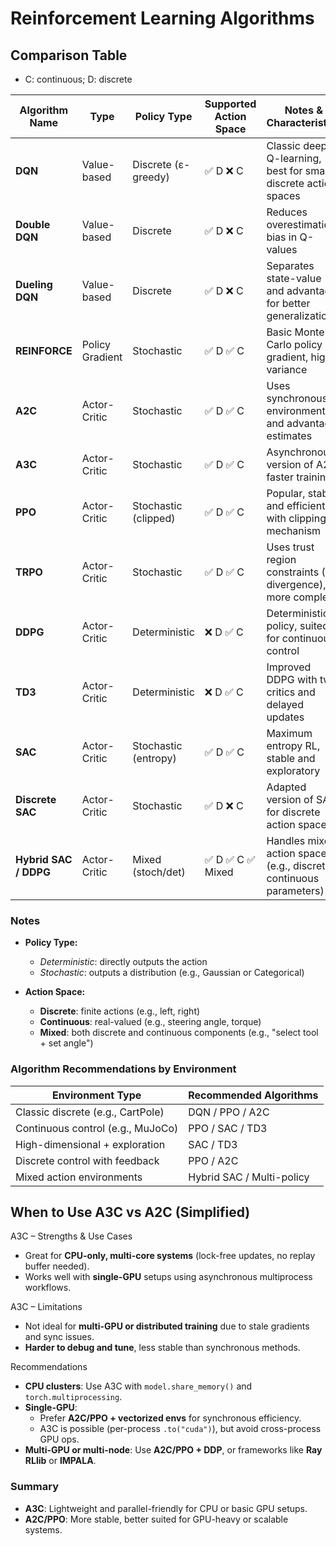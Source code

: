 # Reinforcement Learning Algorithms

## Comparison Table

- C: continuous; D: discrete

| Algorithm Name       | Type              | Policy Type        | Supported Action Space       | Notes & Characteristics                                                  |
|----------------------|-------------------|---------------------|-------------------------------|---------------------------------------------------------------------------|
| **DQN**              | Value-based       | Discrete (ε-greedy) | ✅ D ❌ C      | Classic deep Q-learning, best for small discrete action spaces           |
| **Double DQN**       | Value-based       | Discrete            | ✅ D ❌ C      | Reduces overestimation bias in Q-values                                  |
| **Dueling DQN**      | Value-based       | Discrete            | ✅ D ❌ C      | Separates state-value and advantage for better generalization            |
| **REINFORCE**        | Policy Gradient   | Stochastic          | ✅ D ✅ C      | Basic Monte Carlo policy gradient, high variance                         |
| **A2C**              | Actor-Critic      | Stochastic          | ✅ D ✅ C      | Uses synchronous environments and advantage estimates                    |
| **A3C**              | Actor-Critic      | Stochastic          | ✅ D ✅ C      | Asynchronous version of A2C, faster training                             |
| **PPO**              | Actor-Critic      | Stochastic (clipped)| ✅ D ✅ C      | Popular, stable, and efficient with clipping mechanism                   |
| **TRPO**             | Actor-Critic      | Stochastic          | ✅ D ✅ C      | Uses trust region constraints (KL divergence), more complex              |
| **DDPG**             | Actor-Critic      | Deterministic       | ❌ D ✅ C      | Deterministic policy, suited for continuous control                      |
| **TD3**              | Actor-Critic      | Deterministic       | ❌ D ✅ C      | Improved DDPG with twin critics and delayed updates                      |
| **SAC**              | Actor-Critic      | Stochastic (entropy)| ✅ D ✅ C      | Maximum entropy RL, stable and exploratory                               |
| **Discrete SAC**     | Actor-Critic      | Stochastic          | ✅ D ❌ C      | Adapted version of SAC for discrete action spaces                        |
| **Hybrid SAC / DDPG**| Actor-Critic      | Mixed (stoch/det)   | ✅ D ✅ C ✅ Mixed | Handles mixed action spaces (e.g., discrete + continuous parameters)   |

### Notes
- **Policy Type:**
  - *Deterministic*: directly outputs the action
  - *Stochastic*: outputs a distribution (e.g., Gaussian or Categorical)

- **Action Space:**
  - **Discrete**: finite actions (e.g., left, right)
  - **Continuous**: real-valued (e.g., steering angle, torque)
  - **Mixed**: both discrete and continuous components (e.g., "select tool + set angle")

### Algorithm Recommendations by Environment

| Environment Type                 | Recommended Algorithms      |
|----------------------------------|-----------------------------|
| Classic discrete (e.g., CartPole)| DQN / PPO / A2C             |
| Continuous control (e.g., MuJoCo)| PPO / SAC / TD3             |
| High-dimensional + exploration   | SAC / TD3                   |
| Discrete control with feedback   | PPO / A2C                   |
| Mixed action environments        | Hybrid SAC / Multi-policy   |


## When to Use A3C vs A2C (Simplified)

A3C – Strengths & Use Cases
- Great for **CPU-only, multi-core systems** (lock-free updates, no replay buffer needed).
- Works well with **single-GPU** setups using asynchronous multiprocess workflows.

A3C – Limitations
- Not ideal for **multi-GPU or distributed training** due to stale gradients and sync issues.
- **Harder to debug and tune**, less stable than synchronous methods.

Recommendations
- **CPU clusters**: Use A3C with `model.share_memory()` and `torch.multiprocessing`.
- **Single-GPU**:
  - Prefer **A2C/PPO + vectorized envs** for synchronous efficiency.
  - A3C is possible (per-process `.to("cuda")`), but avoid cross-process GPU ops.
- **Multi-GPU or multi-node**: Use **A2C/PPO + DDP**, or frameworks like **Ray RLlib** or **IMPALA**.

### Summary
- **A3C**: Lightweight and parallel-friendly for CPU or basic GPU setups.
- **A2C/PPO**: More stable, better suited for GPU-heavy or scalable systems.
